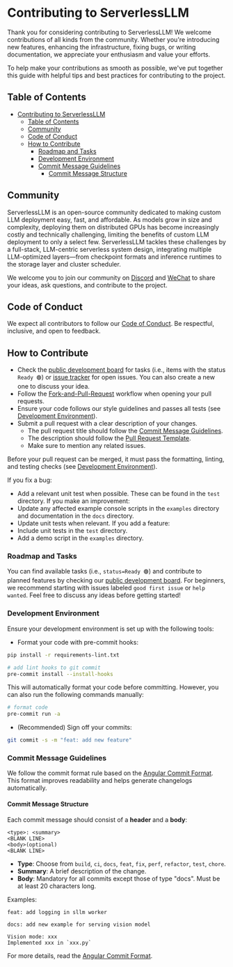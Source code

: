 # Contributing to ServerlessLLM

Thank you for considering contributing to ServerlessLLM!
We welcome contributions of all kinds from the community.
Whether you're introducing new features, enhancing the infrastructure, fixing bugs, or writing documentation, we appreciate your enthusiasm and value your efforts.

To help make your contributions as smooth as possible, we've put together this guide with helpful tips and best practices for contributing to the project.

## Table of Contents

- [Contributing to ServerlessLLM](#contributing-to-serverlessllm)
  - [Table of Contents](#table-of-contents)
  - [Community](#community)
  - [Code of Conduct](#code-of-conduct)
  - [How to Contribute](#how-to-contribute)
    - [Roadmap and Tasks](#roadmap-and-tasks)
    - [Development Environment](#development-environment)
    - [Commit Message Guidelines](#commit-message-guidelines)
      - [Commit Message Structure](#commit-message-structure)

## Community
ServerlessLLM is an open-source community dedicated to making custom LLM deployment easy, fast, and affordable. As models grow in size and complexity, deploying them on distributed GPUs has become increasingly costly and technically challenging, limiting the benefits of custom LLM deployment to only a select few. ServerlessLLM tackles these challenges by a full-stack, LLM-centric serverless system design, integrating multiple LLM-optimized layers—from checkpoint formats and inference runtimes to the storage layer and cluster scheduler.

We welcome you to join our community on [Discord](https://discord.gg/AEF8Gduvm8) and [WeChat](./docs/images/wechat.png) to share your ideas, ask questions, and contribute to the project.

## Code of Conduct

We expect all contributors to follow our [Code of Conduct](https://github.com/ServerlessLLM/ServerlessLLM/blob/main/CODE_OF_CONDUCT.md). Be respectful, inclusive, and open to feedback.

## How to Contribute

- Check the [public development board](https://github.com/orgs/ServerlessLLM/projects/2) for tasks (i.e., items with the status `Ready 🟢`) or [issue tracker](https://github.com/ServerlessLLM/ServerlessLLM/issues) for open issues. You can also create a new one to discuss your idea.
- Follow the [Fork-and-Pull-Request](https://docs.github.com/en/get-started/quickstart/contributing-to-projects) workflow when opening your pull requests.
- Ensure your code follows our style guidelines and passes all tests (see [Development Environment](#development-environment)).
- Submit a pull request with a clear description of your changes.
  - The pull request title should follow the [Commit Message Guidelines](#commit-message-guidelines).
  - The description should follow the [Pull Request Template](https://github.com/ServerlessLLM/ServerlessLLM/blob/main/.github/PULL_REQUEST_TEMPLATE.md).
  - Make sure to mention any related issues.

Before your pull request can be merged, it must pass the formatting, linting, and testing checks (see [Development Environment](#development-environment)).

If you fix a bug:
- Add a relevant unit test when possible. These can be found in the `test` directory.
If you make an improvement:
- Update any affected example console scripts in the `examples` directory and documentation in the `docs` directory.
- Update unit tests when relevant.
If you add a feature:
- Include unit tests in the `test` directory.
- Add a demo script in the `examples` directory.

### Roadmap and Tasks

You can find available tasks (i.e., `status=Ready 🟢`) and contribute to planned features by checking our [public development board](https://github.com/orgs/ServerlessLLM/projects/2).
For beginners, we recommend starting with issues labeled `good first issue` or `help wanted`.
Feel free to discuss any ideas before getting started!

### Development Environment

Ensure your development environment is set up with the following tools:

- Format your code with pre-commit hooks:
```bash
pip install -r requirements-lint.txt

# add lint hooks to git commit
pre-commit install --install-hooks
```

This will automatically format your code before committing. However, you can also run the following commands manually:
```bash
# format code
pre-commit run -a
```

- (Recommended) Sign off your commits:
```bash
git commit -s -m "feat: add new feature"
```

### Commit Message Guidelines

We follow the commit format rule based on the [Angular Commit Format](https://github.com/angular/angular/blob/main/CONTRIBUTING.md#-commit-message-format). This format improves readability and helps generate changelogs automatically.

#### Commit Message Structure

Each commit message should consist of a **header** and a **body**:

```
<type>: <summary>
<BLANK LINE>
<body>(optional)
<BLANK LINE>
```
- **Type**: Choose from `build`, `ci`, `docs`, `feat`, `fix`, `perf`, `refactor`, `test`, `chore`.
- **Summary**: A brief description of the change.
- **Body**: Mandatory for all commits except those of type "docs". Must be at least 20 characters long.


Examples:

```
feat: add logging in sllm worker
```

```
docs: add new example for serving vision model

Vision mode: xxx
Implemented xxx in `xxx.py`
```

For more details, read the [Angular Commit Format](https://github.com/angular/angular/blob/main/CONTRIBUTING.md#-commit-message-format).
